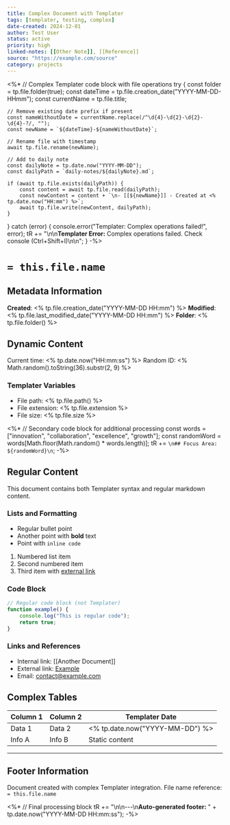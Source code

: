```yaml
---
title: Complex Document with Templater
tags: [templater, testing, complex]
date-created: 2024-12-01
author: Test User
status: active
priority: high
linked-notes: [[Other Note]], [[Reference]]
source: "https://example.com/source"
category: projects
---
```


<%*
// Complex Templater code block with file operations
try {
    const folder = tp.file.folder(true);
    const dateTime = tp.file.creation_date("YYYY-MM-DD-HHmm");
    const currentName = tp.file.title;
    
    // Remove existing date prefix if present
    const nameWithoutDate = currentName.replace(/^\d{4}-\d{2}-\d{2}-\d{4}-?/, "");
    const newName = `${dateTime}-${nameWithoutDate}`;
    
    // Rename file with timestamp
    await tp.file.rename(newName);
    
    // Add to daily note
    const dailyNote = tp.date.now("YYYY-MM-DD");
    const dailyPath = `daily-notes/${dailyNote}.md`;
    
    if (await tp.file.exists(dailyPath)) {
        const content = await tp.file.read(dailyPath);
        const newContent = content + `\n- [[${newName}]] - Created at <% tp.date.now("HH:mm") %>`;
        await tp.file.write(newContent, dailyPath);
    }
    
} catch (error) {
    console.error("Templater: Complex operations failed!", error);
    tR += "\n\n**Templater Error:** Complex operations failed. Check console (Ctrl+Shift+I)\n\n";
}
-%>

# `= this.file.name`

## Metadata Information

**Created**: <% tp.file.creation_date("YYYY-MM-DD HH:mm") %>
**Modified**: <% tp.file.last_modified_date("YYYY-MM-DD HH:mm") %>
**Folder**: <% tp.file.folder() %>

## Dynamic Content

Current time: <% tp.date.now("HH:mm:ss") %>
Random ID: <% Math.random().toString(36).substr(2, 9) %>

### Templater Variables
- File path: <% tp.file.path() %>
- File extension: <% tp.file.extension %>
- File size: <% tp.file.size %>

<%*
// Secondary code block for additional processing
const words = ["innovation", "collaboration", "excellence", "growth"];
const randomWord = words[Math.floor(Math.random() * words.length)];
tR += `\n## Focus Area: ${randomWord}\n`;
-%>

## Regular Content

This document contains both Templater syntax and regular markdown content.

### Lists and Formatting

- Regular bullet point
- Another point with **bold** text
- Point with `inline code`

1. Numbered list item
2. Second numbered item
3. Third item with [external link](https://example.com)

### Code Block

```javascript
// Regular code block (not Templater)
function example() {
    console.log("This is regular code");
    return true;
}
```

### Links and References

- Internal link: [[Another Document]]
- External link: [Example](https://example.com)
- Email: contact@example.com

## Complex Tables

| Column 1 | Column 2 | Templater Date |
|----------|----------|----------------|
| Data 1   | Data 2   | <% tp.date.now("YYYY-MM-DD") %> |
| Info A   | Info B   | Static content |

---

## Footer Information

Document created with complex Templater integration.
File name reference: `= this.file.name`

<%*
// Final processing block
tR += "\n\n---\n**Auto-generated footer:** " + tp.date.now("YYYY-MM-DD HH:mm:ss");
-%> 